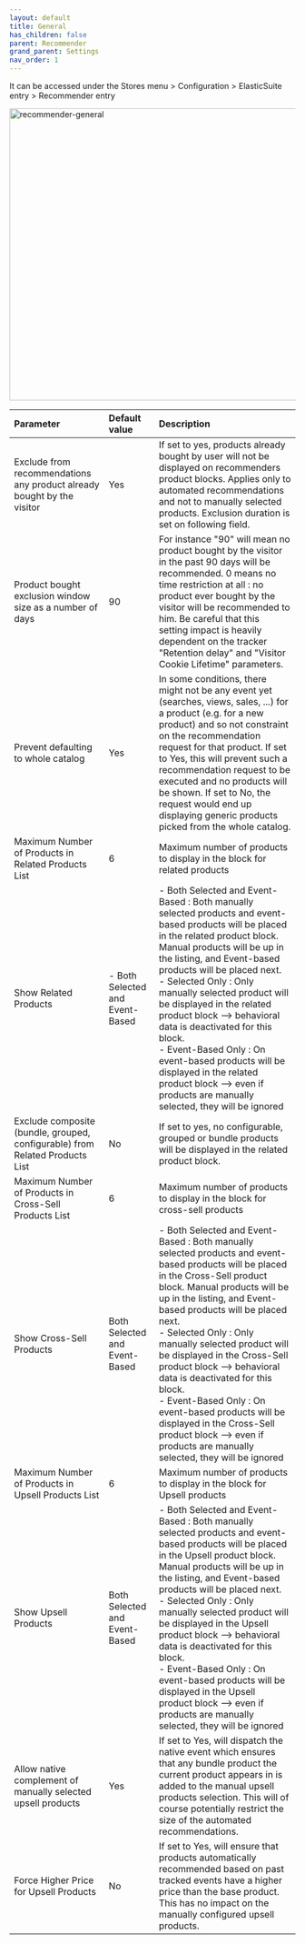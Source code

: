 ```yaml
---
layout: default
title: General
has_children: false
parent: Recommender
grand_parent: Settings
nav_order: 1
---
```


It can be accessed under the Stores menu > Configuration > ElasticSuite entry > Recommender entry

<img width="514" alt="recommender-general" src="https://user-images.githubusercontent.com/98949123/156156551-a51cf777-31de-4d0a-913c-3fc2666685b0.PNG">

| Parameter    | Default value | Description |
|:-------------|:------------------|:------|
|Exclude from recommendations any product already bought by the visitor|Yes|If set to yes, products already bought by user will not be displayed on recommenders product blocks. Applies only to automated recommendations and not to manually selected products. Exclusion duration is set on following field.|
|Product bought exclusion window size as a number of days|90|For instance "90" will mean no product bought by the visitor in the past 90 days will be recommended. 0 means no time restriction at all : no product ever bought by the visitor will be recommended to him. Be careful that this setting impact is heavily dependent on the tracker "Retention delay" and "Visitor Cookie Lifetime" parameters.|
|Prevent defaulting to whole catalog|Yes|In some conditions, there might not be any event yet (searches, views, sales, ...) for a product (e.g. for a new product) and so not constraint on the recommendation request for that product. If set to Yes, this will prevent such a recommendation request to be executed and no products will be shown. If set to No, the request would end up displaying generic products picked from the whole catalog.|
|Maximum Number of Products in Related Products List|6|Maximum number of products to display in the block for related products|
|Show Related Products|- Both Selected and Event-Based|- Both Selected and Event-Based : Both manually selected products and event-based products will be placed in the related product block. Manual products will be up in the listing, and Event-based products will be placed next. <br/> - Selected Only : Only manually selected product will be displayed in the related product block --> behavioral data is deactivated for this block.<br/>- Event-Based Only : On event-based products will be displayed in the related product block --> even if products are manually selected, they will be ignored|
|Exclude composite (bundle, grouped, configurable) from Related Products List|No|If set to yes, no configurable, grouped or bundle products will be displayed in the related product block.|
|Maximum Number of Products in Cross-Sell Products List|6|Maximum number of products to display in the block for cross-sell products|
|Show Cross-Sell Products|Both Selected and Event-Based|- Both Selected and Event-Based : Both manually selected products and event-based products will be placed in the Cross-Sell product block. Manual products will be up in the listing, and Event-based products will be placed next. <br/> - Selected Only : Only manually selected product will be displayed in the Cross-Sell product block --> behavioral data is deactivated for this block.<br/>- Event-Based Only : On event-based products will be displayed in the Cross-Sell product block --> even if products are manually selected, they will be ignored|
|Maximum Number of Products in Upsell Products List|6|Maximum number of products to display in the block for Upsell products|
|Show Upsell Products|Both Selected and Event-Based|- Both Selected and Event-Based : Both manually selected products and event-based products will be placed in the Upsell product block. Manual products will be up in the listing, and Event-based products will be placed next. <br/> - Selected Only : Only manually selected product will be displayed in the Upsell product block --> behavioral data is deactivated for this block.<br/>- Event-Based Only : On event-based products will be displayed in the Upsell product block --> even if products are manually selected, they will be ignored|
|Allow native complement of manually selected upsell products|Yes|If set to Yes, will dispatch the native event which ensures that any bundle product the current product appears in is added to the manual upsell products selection. This will of course potentially restrict the size of the automated recommendations.|
|Force Higher Price for Upsell Products|No|If set to Yes, will ensure that products automatically recommended based on past tracked events have a higher price than the base product. This has no impact on the manually configured upsell products.|




